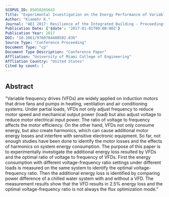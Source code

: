 ```yaml
---
SCOPUS_ID: 85050265643
Title: "Experimental Investigation on the Energy Performance of Variable Frequency Drives in HVAC Systems"
Author: "Kiamehr K."
Journal: "AEI 2017: Resilience of the Integrated Building - Proceedings of the Architectural Engineering National Conference 2017"
Publication Date: {'$date': '2017-01-01T00:00:00Z'}
Publication Year: 2017
DOI: "10.1061/9780784480502.036"
Source Type: "Conference Proceeding"
Document Type: "cp"
Document Type Description: "Conference Paper"
Affliation: "University of Miami College of Engineering"
Affliation Country: "United States"
Cited by count: 1
---
```


## Abstract
"Variable frequency drives (VFDs) are widely applied on induction motors that drive fans and pumps in heating, ventilation and air conditioning systems. Under partial loads, VFDs not only adjust frequency to reduce motor speed and mechanical output power (load) but also adjust voltage to reduce motor electrical input power. The ratio of voltage to frequency affects the motor efficiency. On the other hand, VFDs not only consume energy, but also create harmonics, which can cause additional motor energy losses and interfere with sensitive electronic equipment. So far, not enough studies have been done to identify the motor losses and the effects of harmonics on system energy consumption. The purpose of this paper is to experimentally investigate the additional energy loss resulted by VFDs and the optimal ratio of voltage to frequency of VFDs. First the energy consumption with different voltage-frequency ratio settings under different loads is measured on the same system to identify the optimal voltage-frequency ratio. Then the additional energy loss is identified by comparing power difference of a chilled water system with and without a VFD. The measurement results show that the VFD results in 2.5% energy loss and the optimal voltage-frequency ratio is not always the flux optimization mode."
